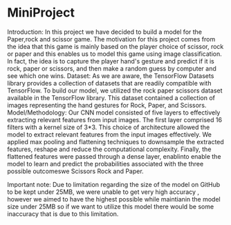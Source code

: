 # MiniProject
Introduction: 
 In this project we have decided to build a model for the Paper,rock and scissor game. The motivation for this project comes from the idea that this game is mainly based on the player choice of scissor, rock or paper and this enables us to model this game using image classification. In fact, the idea is to capture the player hand's gesture and predict if it is rock, paper or scissors, and then make a random guess by computer and see which one wins.
Dataset:
As we are aware, the TensorFlow Datasets library provides a collection of datasets that are readily compatible with TensorFlow. To build our model, we utilized the rock paper scissors dataset available in the TensorFlow library. This dataset contained a collection of images representing the hand gestures for Rock, Paper, and Scissors.
Model/Methodology:
Our CNN model consisted of five layers to effectively extracting relevant features from input images. The first layer comprised 16 filters with a kernel size of 3*3. This choice of architecture allowed the model to extract relevant features from the input images effectively. We applied max pooling and flattening techniques to downsample the extracted features, reshape and reduce the computational complexity.   Finally, the flattened features were passed through a dense layer, enablinto enable the model to learn and predict the probabilities associated with the three possible outcomeswe Scissors Rock and Paper.  
   
Important note: Due to limitation regarding the size of the model on GitHub to be kept under 25MB, we were unable to get very high accuracy , however we aimed to have the highest possible while maintianin the model size under 25MB so if we want to utilize this model there would be some inaccuracy that is due to this limitation.  
